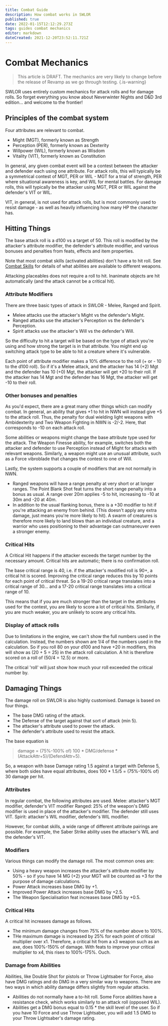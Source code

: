 ```yaml
---
title: Combat Guide
description: How combat works in SWLOR
published: true
date: 2022-01-15T12:12:29.273Z
tags: guides combat mechanics
editor: markdown
dateCreated: 2021-12-20T23:52:11.721Z
---
```


# Combat Mechanics
> This article is DRAFT.  The mechanics are very likely to change before the release of Revamp as we go through testing. 
{.is-warning}

SWLOR uses entirely custom mechanics for attack rolls and for damage rolls.  So forget everything you know about Neverwinter Nights and D&D 3rd edition... and welcome to the frontier!

## Principles of the combat system
Four attributes are relevant to combat.
* Might (MGT), formerly known as Strength
* Perception (PER), formerly known as Dexterity
* Willpower (WIL), formerly known as Wisdom
* Vitality (VIT), formerly known as Constitution

In general, any given combat event will be a contest between the attacker and defender each using one attribute.  For attack rolls, this will typically be a symmetrical contest of MGT, PER or WIL - MGT for a trial of strength, PER where situational awareness is key, and WIL for mental battles. For damage rolls, this will typically be the attacker using MGT, PER or WIL against the defender's VIT or WIL. 

VIT, in general, is not used for attack rolls, but is most commonly used to resist damage - as well as heavily influencing how many HP the character has.

## Hitting Things

The base attack roll is a d100 vs a target of 50.  This roll is modified by the attacker's attribute modifier, the defender's attribute modifier, and various bonuses and penalties from feats, effects and item properties. 

Note that most combat skills (activated abilities) don't have a to hit roll. See [Combat Skills](/Gameplay/combat-skills) for details of what abilities are available to different weapons. 

Attacking placeables does not require a roll to hit.  Inanimate objects are hit automatically (and the attack cannot be a critical hit). 

### Attribute Modifiers

There are three basic types of attack in SWLOR - Melee, Ranged and Spirit.  
* Melee attacks use the attacker's Might vs the defender's Might. 
* Ranged attacks use the attacker's Perception vs the defender's Perception.
* Spirit attacks use the attacker's Will vs the defender's Will.

So the difficulty to hit a target will be based on the type of attack you're using and how strong the target is in that attribute.  You might end up switching attack type to be able to hit a creature where it's vulnerable.

Each point of attribute modifier makes a 10% difference to the roll (+ or - 10 to the d100 roll).  So if it's a Melee attack, and the attacker has 14 (+2) Mgt and the defender has 10 (+0) Mgt, the attacker will get +20 to their roll. If the attacker has 14 Mgt and the defender has 16 Mgt, the attacker will get -10 to their roll.

### Other bonuses and penalties

As you'd expect, there are a great many other things which can modify combat.  In general, an ability that gives +1 to hit in NWN will instead give +5 to the attack roll.  Thus, the penalty for dual wielding light weapons with Ambidexterity and Two Weapon Fighting in NWN is -2/-2.  Here, that corresponds to -10 on each attack roll.

Some abilities or weapons might change the base attribute type used for the attack.  The Weapon Finesse ability, for example, switches both the attacker and defender to use Perception instead of Might for attacks with relevant weapons.  Similarly, a weapon might use an unusual attribute, such as a Force vibroblade that changes the contest to one of Will.

Lastly, the system supports a couple of modifiers that are not normally in NWN.
* Ranged weapons will have a range penalty at very short or at longer ranges.  The Point Blank Shot feat turns the short range penalty into a bonus as usual.  A range over 20m applies -5 to hit, increasing to -10 at 30m and -20 at 40m. 
* In addition to the usual flanking bonus, there is a +30 modifier to hit if you're attacking an enemy from behind.  (This doesn't apply any extra damage, just means you're more likely to hit).  A swarm of creatures is therefore more likely to land blows than an individual creature, and a warrior who uses positioning to their advantage can outmaneuver even a stronger enemy.

### Critical Hits
A Critical Hit happens if the attacker exceeds the target number by the necessary amount.  Critical hits are automatic; there is no confirmation roll.

The base critical range is 40, i.e. if the attacker's modified roll is 90+, a critical hit is scored.  Improving the critical range reduces this by 10 points for each point of critical threat.  So a 19-20 critical range translates into a critical range of 30... and a 17-20 critical range translates into a critical range of 10.

This means that if you are much stronger than the target in the attributes used for the contest, you are likely to score a lot of critical hits.  Similarly, if you are much weaker, you are unlikely to score any critical hits.

### Display of attack rolls
Due to limitations in the engine, we can't show the full numbers used in the calculation.  Instead, the numbers shown are 1/4 of the numbers used in the calculation. So if you roll 80 on your d100 and have +20 in modifiers, this will show as (20 + 5 = 25) in the attack roll calculation.  A hit is therefore scored on a roll of (50/4 = 12.5) or more. 

The critical 'roll' will just show how much your roll exceeded the critical number by.

## Damaging Things

The damage roll on SWLOR is also highly customised.  Damage is based on four things.
* The base DMG rating of the attack.
* The Defense of the target against that sort of attack (min 5).
* The attacker's attribute used to power the attack.
* The defender's attribute used to resist the attack.

The base equation is 
>damage = (75%-100% of) 100 * DMG/defense * (AttackAttr+5)/(DefendAttr+5).

So, a weapon with base Damage rating 1.5 against a target with Defense 5, where both sides have equal attributes, does 100 * 1.5/5 = (75%-100% of) 30 damage per hit. 

### Attributes
In regular combat, the following attributes are used.
Melee: attacker's MGT modifier, defender's VIT modifier
Ranged: 25% of the weapon's DMG modifier is used in place of the attacker's modifier.  The defender still uses VIT.
Spirit: attacker's WIL modifier, defender's WIL modifier.

However, for combat skills, a wide range of different attribute pairings are possible. For example, the Saber Strike ability uses the attacker's WIL and the defender's VIT.

### Modifiers
Various things can modify the damage roll.  The most common ones are:
* Using a heavy weapon increases the attacker's attribute modifier by 50% - so if you have 14 MG (+2) your MGT will be counted as +3 for the purpose of damage calculations.
* Power Attack increases base DMG by +1.
* Improved Power Attack increases base DMG by +2.5.
* The Weapon Specialisation feat increases base DMG by +0.5.

### Critical Hits
A critical hit increases damage as follows.
* The minimum damage changes from 75% of the number above to 100%.
* THe maximum damage is increased by 25% for each point of critical multiplier over x1.
Therefore, a critical hit from a x3 weapon such as an axe, does 100%-150% of damage. With feats to improve your critical multiplier to x4, this rises to 100%-175%. Ouch.

### Damage from Abilities
Abilities, like Double Shot for pistols or Throw Lightsaber for Force, also have DMG ratings and do DMG in a very similar way to weapons.  There are two ways in which ability damage differs slightly from regular attacks.
* Abilities do not normally have a to-hit roll.  Some Force abilities have a resistance check, which works similarly to an attack roll (opposed WIL). 
* Abilities get a DMG bonus equal to 0.15 * the skill level of the user. So if you have 10 Force and use Throw Lightsaber, you will add 1.5 DMG to your Throw Lightsaber's damage rating. 
